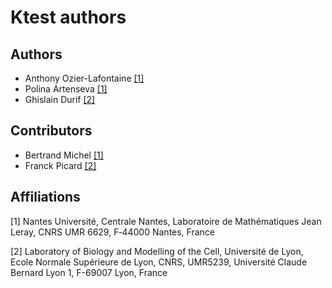 # Ktest authors

## Authors

- Anthony Ozier-Lafontaine [[1]](#1)
- Polina Artenseva [[1]](#1)
- Ghislain Durif [[2]](#2)

## Contributors

- Bertrand Michel [[1]](#1)
- Franck Picard [[2]](#2)

## Affiliations

<a id="1">[1]</a>
Nantes Université, Centrale Nantes, Laboratoire de Mathématiques Jean Leray, CNRS UMR 6629, F‐44000 Nantes, France

<a id="2">[2]</a>
Laboratory of Biology and Modelling of the Cell, Université de Lyon, Ecole Normale Supérieure de Lyon, CNRS, UMR5239, Université Claude Bernard Lyon 1, F-69007 Lyon, France

